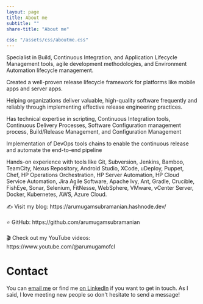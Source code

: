 ```yaml
---
layout: page
title: About me
subtitle: ""
share-title: "About me"

css: "/assets/css/aboutme.css"
---
```


<div id="aboutme-section">

<p class="about-text">
<span class="fa fa-code about-icon"></span>
Specialist in Build, Continuous Integration, and Application Lifecycle Management tools, agile development methodologies, and Environment Automation lifecycle management.
</p>

<p class="about-text">
<span class="fa fa-code about-icon"></span>
Created a well-proven release lifecycle framework for platforms like mobile apps and server apps.
</p>

<p class="about-text">
<span class="fa fa-code about-icon"></span>
Helping organizations deliver valuable, high-quality software frequently and reliably through implementing effective release engineering practices.
</p>

<p class="about-text">
<span class="fa fa-code about-icon"></span>
Has technical expertise in scripting, Continuous Integration tools, Continuous Delivery Processes, Software Configuration management process, Build/Release Management, and Configuration Management 

Implementation of DevOps tools chains to enable the continuous release and automate the end-to-end pipeline
</p>

<p class="about-text">
<span class="fa fa-code about-icon"></span>
Hands-on experience with tools like Git, Subversion, Jenkins, Bamboo, TeamCity, Nexus Repository, Android Studio, XCode, uDeploy, Puppet, Chef, HP Operations Orchestration, HP Server Automation, HP Cloud Service Automation, Jira Agile Software, Apache Ivy, Ant, Gradle, Crucible, FishEye, Sonar, Selenium, FitNesse, WebSphere, VMware, vCenter Server, Docker, Kubernetes, AWS, Azure Cloud.
</p>
✍️ Visit my blog: https://arumugamsubramanian.hashnode.dev/<br/><br/>
⭐ GitHub: https://github.com/arumugamsubramanian<br/><br/>
🎬 Check out my YouTube videos: https://www.youtube.com/@arumugamofcl

</div>

<div id="contactme-section">
<h1 id="contact">Contact</h1>

<!--
<div class="alert alert-danger" role="alert">
I will be away until Feb 6, with very limited time to work. My responses will be slow during this period.
</div>
-->



<p>You can <a href="mailto:arumugamofcl@gmail.com?subject=Hello from arumugam.me">email me</a> or find me <a href="https://www.linkedin.com/in/aarumugams/">on LinkedIn</a> if you want to get in touch. As I said, I love meeting new people so don't hesitate to send a message!</p>

<!-- <form action="https://formspree.io/daattali@gmail.com" method="POST" class="form" id="contact-form">
  <p>You can also send me a quick message using the form below:</p>
  <div class="row">
    <div class="col-6">
      <input type="email" name="_replyto" required="required" class="form-control form-control-lg" placeholder="Email" title="Email">
    </div>
    <div class="col-6">
      <input type="text" name="name" class="form-control form-control-lg" placeholder="Name" title="Name">
    </div>
  </div>
  <input type="hidden" name="_subject" value="New submission from deanattali.com">
  <textarea type="text" name="content" class="form-control form-control-lg" placeholder="Message" title="Message" required="required" rows="3"></textarea>
  <input type="text" name="_gotcha" style="display:none">
  <input type="hidden" name="_next" value="?message=Your message was sent successfully, thanks!" />
  
  <div style="font-size: 12px; margin: -10px 0 10px;">Please note this is my <b>personal</b> contact form. For professional inquiries or questions about R/Shiny, contact me via <a href="https://attalitech.com">AttaliTech</a>.</div>
  
  <button type="submit" class="btn btn-lg btn-primary">Submit</button>
</form> -->

</div>

<br/>

<!-- <div id="feed-meeee">
  <br/>
  <h1>Help feed me & my coding obsession</h1>
  <p>If you want to show your support for any of the <a href="/projects">open source projects</a> I devote my time to, here's a PayPal one-time Donate button that you may click :) You can also choose to become an official sponsor for my long-term development of open-source projects (sponsoring me comes with some <a href="https://github.com/sponsors/daattali">additional perks for you</a>).</p>
  <p align="center">
    <a style="display: inline-block;" href="https://paypal.me/daattali">
      <img height="40" src="https://camo.githubusercontent.com/0e9e5cac101f7093336b4589c380ab5dcfdcbab0/68747470733a2f2f63646e2e6a7364656c6976722e6e65742f67682f74776f6c66736f6e2f70617970616c2d6769746875622d627574746f6e40312e302e302f646973742f627574746f6e2e737667" />
    </a>
    <a style="display: inline-block; margin-left: 10px;" href="https://github.com/sponsors/daattali">
      <img height="40" src="https://i.imgur.com/034B8vq.png" />
    </a>
  </p>
  
  
  <p>My open-source projects started as a fun hobby, but as my tools and content got more popular, it has turned into a full-time job commitment (often taking up 20-40 hours per week). Except with 0 pay and no employer benefits :) My goal is to be able to focus as much as I can on <strong>open-source work that benefits the entire community</strong> rather than individual clients, and I can only reach that goal by getting supported for my hard work.</p>
</div> -->